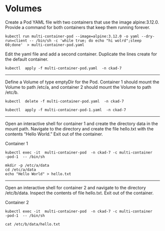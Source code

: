 # Volumes

Create a Pod YAML file with two containers that use the image alpine:3.12.0. Provide a command for both containers that keep them running forever.

    kubectl run multi-container-pod --image=alpine:3.12.0 -o yaml --dry-run=client -- /bin/sh -c 'while true; do echo "hi wolrd";sleep 60;done'  > multi-container-pod.yaml

Edit the yaml file and add a second container. Duplicate the lines create for the default container.

    kubectl  apply -f multi-container-pod.yaml  -n ckad-7
    
---

Define a Volume of type emptyDir for the Pod. Container 1 should mount the Volume to path /etc/a, and container 2 should mount the Volume to path /etc/b.

    kubectl  delete -f multi-container-pod.yaml  -n ckad-7

    kubectl  apply -f multi-container-pod-1.yaml  -n ckad-7

---

Open an interactive shell for container 1 and create the directory data in the mount path. Navigate to the directory and create the file hello.txt with the contents “Hello World.” Exit out of the container.

Container 1

    kubectl exec -it  multi-container-pod  -n ckad-7 -c multi-container
    -pod-1  -- /bin/sh

    mkdir -p /etc/a/data
    cd /etc/a/data
    echo "Hello World" > hello.txt

---

Open an interactive shell for container 2 and navigate to the directory /etc/b/data. Inspect the contents of file hello.txt. Exit out of the container.

Container 2

    kubectl exec -it  multi-container-pod  -n ckad-7 -c multi-container
    -pod-1  -- /bin/sh

    cat /etc/b/data/hello.txt